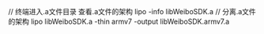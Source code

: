 // 终端进入.a文件目录
查看.a文件的架构
lipo -info libWeiboSDK.a
// 分离.a文件的架构
lipo libWeiboSDK.a -thin armv7 -output libWeiboSDK.armv7.a
